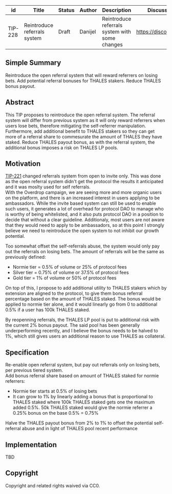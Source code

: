 | id | Title | Status | Author | Description | Discussions to | Created |
| ----------- | ----------- | ----------- | ----------- | ----------- | ----------- | ----------- |
| TIP-228 | Reintroduce referrals system | Draft | Danijel | Reintroduce referrals system with some changes| https://discord.gg/thales | 2024-09-30


## Simple Summary

Reintroduce the open referral system that will reward referrers on losing bets. Add potential referral bonuses for THALES stakers. Reduce THALES bonus payout.

## Abstract

This TIP proposes to reintroduce the open referral system. The referral system will differ from previous system as it will only reward referrers when users lose bets, therefore mitigating the self-referrer manipulation. Furthermore, add additional benefit to THALES stakers so they can get more of a referral share to commesurate the amount of THALES they have staked. 
Reduce THALES payout bonus, as with the referral system, the additional bonus imposes a risk on THALES LP pools. 

## Motivation
 
[TIP-221](https://github.com/thales-markets/thales-improvement-proposals/blob/main/TIPs/TIP-221.md) changed referrals system from open to invite only. This was done as the open referral system didn't get the protocol the results it anticipated and it was moslty used for self referrals.  
With the Overdrop campaign, we are seeing more and more organic users on the platform, and there is an increased interest in users applying to be ambassadors. While the invite based system can still be used to enable such users, it generates a lot of overhead for protocol DAO to manage who is worthy of being whitelisted, and it also puts protocol DAO in a position to decide that without a clear guideline. Additionaly, most users are not aware that they would need to apply to be ambassadors, so at this point I strongly believe we need to reintroduce the open system to not inhibit our growth potential.  

Too somewhat offset the self-referrals abuse, the system would only pay out the referrals on losing bets. The amount of referrals will be the same as previously defined:  
- Normie tier = 0.5% of volume or 25% of protocol fees  
- Silver tier = 0.75% of volume or 37.5% of protocol fees
- Gold tier = 1% of volume or 50% of protocol fees  

On top of this, I propose to add additional utility to THALES stakers which by extension are aligned to the protocol, to give them bonus referral percentage based on the amount of THALES staked. The bonus would be applied to normie tier alone, and it would linearly go from 0 to additional 0.5% if a user has 100k THALES staked.  

By reopenning referrals, the THALES LP pool is put to additional risk with the current 2% bonus payout. The said pool has been generally underperforming recently, and I believe the bonus needs to be halved to 1%, which still gives users an additional reason to use THALES as collateral.      
## Specification 

Re-enable open referral system, but pay out referrals only on losing bets, per previous tiered system.  
Add bonus referral share based on amount of THALES staked for normie referrers: 
- Normie tier starts at 0.5% of losing bets
- It can grow to 1% by linearly adding a bonus that is proportional to THALES staked where 100k THALES staked gets one the maximum added 0.5%. 50k THALES staked would give the normie referrer a 0.25% bonus on the base 0.5% = 0.75%  

Halve the THALES payout bonus from 2% to 1% to offset the potential self-referral abuse and in light of THALES pool recent performance  

## Implementation

TBD

## Copyright
 
Copyright and related rights waived via CC0.
